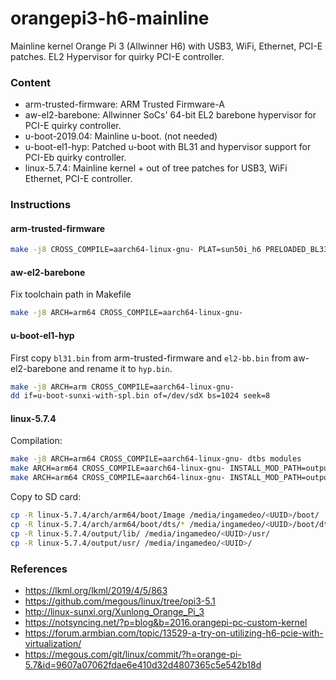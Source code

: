 # orangepi3-h6-mainline
Mainline kernel Orange Pi 3 (Allwinner H6) with USB3, WiFi, Ethernet, PCI-E patches. EL2 Hypervisor for quirky PCI-E controller.

### Content
* arm-trusted-firmware: ARM Trusted Firmware-A
* aw-el2-barebone: Allwinner SoCs' 64-bit EL2 barebone hypervisor for PCI-E quirky controller.
* u-boot-2019.04: Mainline u-boot. (not needed)
* u-boot-el1-hyp: Patched u-boot with BL31 and hypervisor support for PCI-Eb quirky controller.
* linux-5.7.4: Mainline kernel + out of tree patches for USB3, WiFi Ethernet, PCI-E controller.

### Instructions

#### arm-trusted-firmware

```bash
make -j8 CROSS_COMPILE=aarch64-linux-gnu- PLAT=sun50i_h6 PRELOADED_BL33_BASE=0x40010000
```
#### aw-el2-barebone

Fix toolchain path in Makefile
```bash
make -j8 ARCH=arm64 CROSS_COMPILE=aarch64-linux-gnu-
```

#### u-boot-el1-hyp

First copy `bl31.bin` from arm-trusted-firmware and `el2-bb.bin` from aw-el2-barebone and rename it to `hyp.bin`.
```bash
make -j8 ARCH=arm CROSS_COMPILE=aarch64-linux-gnu-
dd if=u-boot-sunxi-with-spl.bin of=/dev/sdX bs=1024 seek=8
```

#### linux-5.7.4

Compilation:
```bash
make -j8 ARCH=arm64 CROSS_COMPILE=aarch64-linux-gnu- dtbs modules
make ARCH=arm64 CROSS_COMPILE=aarch64-linux-gnu- INSTALL_MOD_PATH=output modules_install
make ARCH=arm64 CROSS_COMPILE=aarch64-linux-gnu- INSTALL_MOD_PATH=output headers_install INSTALL_HDR_PATH=output/usr
```

Copy to SD card:
```bash
cp -R linux-5.7.4/arch/arm64/boot/Image /media/ingamedeo/<UUID>/boot/
cp -R linux-5.7.4/arch/arm64/boot/dts/* /media/ingamedeo/<UUID>/boot/dtbs/
cp -R linux-5.7.4/output/lib/ /media/ingamedeo/<UUID>/usr/
cp -R linux-5.7.4/output/usr/ /media/ingamedeo/<UUID>/
```

### References

* https://lkml.org/lkml/2019/4/5/863
* https://github.com/megous/linux/tree/opi3-5.1
* http://linux-sunxi.org/Xunlong_Orange_Pi_3
* https://notsyncing.net/?p=blog&b=2016.orangepi-pc-custom-kernel
* https://forum.armbian.com/topic/13529-a-try-on-utilizing-h6-pcie-with-virtualization/
* https://megous.com/git/linux/commit/?h=orange-pi-5.7&id=9607a07062fdae6e410d32d4807365c5e542b18d



